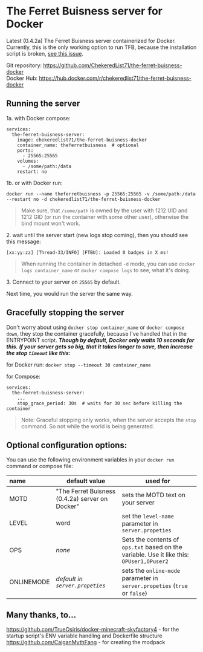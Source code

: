 # The Ferret Buisness server for Docker

Latest (0.4.2a) The Ferret Buisness server containerized for Docker.<br>
Currently, this is the only working option to run TFB, because the installation script is broken, 
[see this issue](https://github.com/CaiganMythFang/TheFerretBusinessIssues/issues/115).

Git repository: https://github.com/ChekeredList71/the-ferret-buisness-docker<br>
Docker Hub: https://hub.docker.com/r/chekeredlist71/the-ferret-buisness-docker

## Running the server

1a\. with Docker compose:
```
services:
  the-ferret-buisness-server:
    image: chekeredlist71/the-ferret-buisness-docker
    container_name: theferretbuisness  # optional
    ports:
      - 25565:25565
    volumes:
      - /some/path:/data
    restart: no
```
1b\. or with Docker run:
```
docker run --name theferretbuisness -p 25565:25565 -v /some/path:/data --restart no -d chekeredlist71/the-ferret-buisness-docker
```

> Make sure, that `/some/path` is owned by the user with 1212 UID and 1212 GID (or run the container with some other user),
> otherwise the bind mount won't work.

2\. wait until the server start (new logs stop coming), then you should see this message:
```
[xx:yy:zz] [Thread-33/INFO] [FTBU]: Loaded 0 badges in X ms!
```
> When running the container in detached `-d` mode, you can use `docker logs container_name` or `docker compose logs`
to see, what it's doing.

3\. Connect to your server on `25565` by default.

Next time, you would run the server the same way.

## Gracefully stopping the server

Don't worry about using `docker stop container_name` or `docker compose down`, they stop the container gracefully, 
because I've handled that in the ENTRYPOINT script. ***Though by default, Docker only waits 10 seconds for this.***
***If your server gets so big, that it takes longer to save, then increase the stop `timeout` like this:***

for Docker run:
`docker stop --timeout 30 container_name`

for Compose:
```
services:
  the-ferret-buisness-server:
    ...
    stop_grace_period: 30s  # waits for 30 sec before killing the container
```

> Note: Graceful stopping only works, when the server accepts the `stop` command. So not while the world is being generated.

## Optional configuration options:

You can use the following environment variables in your `docker run` command or compose file:

| name       | default value                                   | used for                                                                                  |
|:-----------|-------------------------------------------------|-------------------------------------------------------------------------------------------|
| MOTD       | "The Ferret Buisness (0.4.2a) server on Docker" | sets the MOTD text on your server                                                         |
| LEVEL      | word                                            | set the `level-name` parameter in `server.propeties`                                      |
| OPS        | *none*                                          | Sets the contents of `ops.txt` based on the variable. Use it like this: `OPUser1,OPuser2` |
| ONLINEMODE | *default in `server.propeties`*                 | sets the `online-mode` parameter in `server.propeties` (`true` or `false`)                |

## Many thanks, to...

https://github.com/TrueOsiris/docker-minecraft-skyfactory4 - for the startup script's ENV variable handling and Dockerfile structure<br>
https://github.com/CaiganMythFang - for creating the modpack